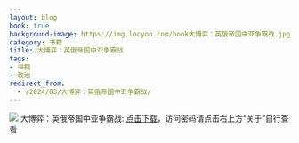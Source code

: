 ```yaml
---
layout: blog
book: true
background-image: https://img.locyoo.com/book大博弈：英俄帝国中亚争霸战.jpg
category: 书籍
title: 大博弈：英俄帝国中亚争霸战
tags:
- 书籍
- 政治
redirect_from:
  - /2024/03/大博弈：英俄帝国中亚争霸战/
---
```

![](https://img.locyoo.com/book大博弈：英俄帝国中亚争霸战.jpg)
大博弈：英俄帝国中亚争霸战: <a name = "ref1" href="https://url18.ctfile.com/f/50983618-1375544113-1361ed?p=3619">点击下载</a>，访问密码请点击右上方“关于”自行查看